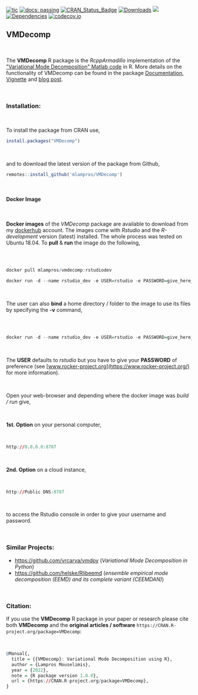 
[![tic](https://github.com/mlampros/VMDecomp/workflows/tic/badge.svg?branch=master)](https://github.com/mlampros/VMDecomp/actions)
[![docs: passing](https://img.shields.io/badge/docs-passing-success.svg)](https://mlampros.github.io/VMDecomp/reference/index.html)
[![CRAN_Status_Badge](http://www.r-pkg.org/badges/version/VMDecomp)](http://cran.r-project.org/package=VMDecomp)
[![Downloads](http://cranlogs.r-pkg.org/badges/grand-total/VMDecomp?color=blue)](http://www.r-pkg.org/pkg/VMDecomp)
[![](https://img.shields.io/docker/automated/mlampros/vmdecomp.svg)](https://hub.docker.com/r/mlampros/vmdecomp)
[![Dependencies](https://tinyverse.netlify.com/badge/VMDecomp)](https://cran.r-project.org/package=VMDecomp)
[![codecov.io](https://codecov.io/github/mlampros/VMDecomp/coverage.svg?branch=master)](https://codecov.io/github/mlampros/VMDecomp?branch=master)


## VMDecomp

<br>

The **VMDecomp** R package is the *RcppArmadillo* implementation of the ["Variational Mode Decomposition" Matlab code](https://math.montana.edu/dzosso/code/) in R. More details on the functionality of VMDecomp can be found in the package [Documentation](https://mlampros.github.io/VMDecomp/reference/index.html), [Vignette](https://mlampros.github.io/VMDecomp/articles/variatonal_mode_decomposition.html) and [blog post](http://mlampros.github.io/2022/06/11/variatonal_mode_decomposition/).

<br>

### Installation:

<br>

To install the package from CRAN use, 

```R
install.packages("VMDecomp")

```
<br>

and to download the latest version of the package from Github,

```R
remotes::install_github('mlampros/VMDecomp')

```

<br>

#### **Docker Image**

<br>

**Docker images** of the *VMDecomp* package are available to download from my [dockerhub](https://hub.docker.com/r/mlampros/vmdecomp) account. The images come with *Rstudio* and the *R-development* version (latest) installed. The whole process was tested on Ubuntu 18.04. To **pull** & **run** the image do the following,

<br>

```R

docker pull mlampros/vmdecomp:rstudiodev

docker run -d --name rstudio_dev -e USER=rstudio -e PASSWORD=give_here_your_password --rm -p 8787:8787 mlampros/vmdecomp:rstudiodev

```

<br>

The user can also **bind** a home directory / folder to the image to use its files by specifying the **-v** command,

<br>

```R

docker run -d --name rstudio_dev -e USER=rstudio -e PASSWORD=give_here_your_password --rm -p 8787:8787 -v /home/YOUR_DIR:/home/rstudio/YOUR_DIR mlampros/vmdecomp:rstudiodev


```

<br>

The **USER** defaults to *rstudio* but you have to give your **PASSWORD** of preference (see [www.rocker-project.org](https://www.rocker-project.org/) for more information).

<br>

Open your web-browser and depending where the docker image was *build / run* give, 

<br>

**1st. Option** on your personal computer,

<br>

```R
http://0.0.0.0:8787 

```

<br>

**2nd. Option** on a cloud instance, 

<br>

```R
http://Public DNS:8787

```

<br>

to access the Rstudio console in order to give your username and password.

<br>

### **Similar Projects:**

* https://github.com/vrcarva/vmdpy   (*Variational Mode Decomposition in Python*)
* https://github.com/helske/Rlibeemd  (*ensemble empirical mode decomposition (EEMD) and its complete variant (CEEMDAN)*) 

<br>

### **Citation:**

If you use the **VMDecomp** R package in your paper or research please cite both **VMDecomp** and the **original articles / software** `https://CRAN.R-project.org/package=VMDecomp`:

<br>

```R
@Manual{,
  title = {{VMDecomp}: Variational Mode Decomposition using R},
  author = {Lampros Mouselimis},
  year = {2022},
  note = {R package version 1.0.0},
  url = {https://CRAN.R-project.org/package=VMDecomp},
}
```

<br>
